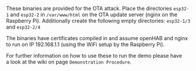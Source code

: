 These binaries are provided for the OTA attack. Place the directories `esp32-1` and `esp32-2` in `/var/www/html` on the
OTA update server (nginx on the Raspberry Pi). Additionally create the following empty directories: `esp32-1/3` and `esp32-2/4`

The binaries have certificates compiled in and assume openHAB and nginx
to run on IP 192.168.1.1 (using the WiFi setup by the Raspberry Pi).

For further information on how to use these to run the demo please have  
a look at the wiki on page `Demonstration Procedure`.

